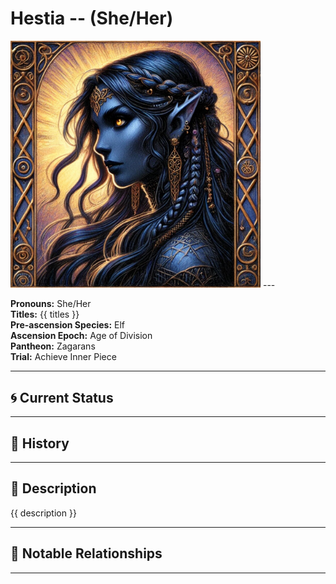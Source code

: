 # Hestia  --  (She/Her)

<!-- Optional  -->
<img src="Hestia.jpg" alt="Hestia" style="width:400px;"/>
---

**Pronouns:** She/Her  
**Titles:** {{ titles }}  
**Pre-ascension Species:** Elf  
**Ascension Epoch:** Age of Division  
**Pantheon:** Zagarans  
**Trial:** Achieve Inner Piece

---

## 🌀 Current Status


---

## 📜 History


---

## 🧠 Description
{{ description }}

---

## 🧩 Notable Relationships

---
